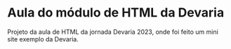 # Aula do módulo de HTML da Devaria
 Projeto da aula de HTML da jornada Devaria 2023, onde foi feito um mini site exemplo da Devaria.
